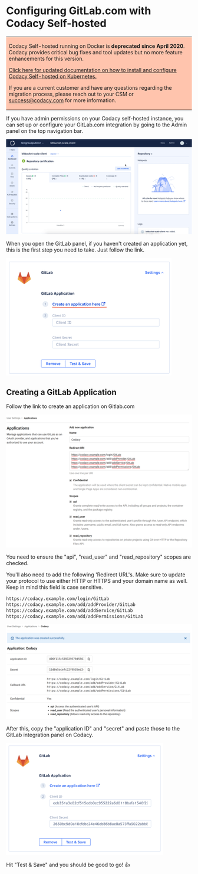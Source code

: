 # Configuring GitLab.com with Codacy Self-hosted

<table>
  <tbody>
    <tr>
      <td style="background-color: #ffc4ad;">
        <p>
          Codacy Self-hosted running on Docker is <strong>deprecated since April 2020</strong>. Codacy provides critical bug fixes and tool updates but no more feature enhancements for this version.
        </p>
        <p>
          <a href="/Chart/" target="_self">Click here for updated documentation on how to install and configure Codacy Self-hosted on Kubernetes.</a>
        </p>
        <p>
          If you are a current customer and have any questions regarding the migration process, please reach out to your CSM or <a href="mailto:success@codacy.com" target="_blank">success@codacy.com</a> for more information.
        </p>
      </td>
    </tr>
  </tbody>
</table>

If you have admin permissions on your Codacy self-hosted instance, you can set up or configure your GitLab.com integration by going to the Admin panel on the top navigation bar.

![Kapture_2020-03-04_at_14.49.15.gif](../images/Kapture_2020-03-04_at_14.49.15.gif)

When you open the GitLab panel, if you haven't created an application yet, this is the first step you need to take. Just follow the link.

<img src="/images/Screenshot_2020-03-04_at_14.52.42.png" width="449" height="318" alt="Screenshot_2020-03-04_at_14.52.42.png" />

## Creating a GitLab Application

Follow the link to create an application on Gitlab.com

![](../images/new-application-gl.png)

You need to ensure the "api", "read_user" and "read_repository" scopes are checked. 

You'll also need to add the following 'Redirect URL's. Make sure to update your protocol to use either HTTP or HTTPS and your domain name as well. Keep in mind this field is case sensitive. 

```text
https://codacy.example.com/login/GitLab
https://codacy.example.com/add/addProvider/GitLab
https://codacy.example.com/add/addService/GitLab
https://codacy.example.com/add/addPermissions/GitLab
```

![](../images/app-created-gl.png)

After this, copy the "application ID" and "secret" and paste those to the GitLab integration panel on Codacy.  

<img src="/images/Screenshot_2020-03-04_at_15.02.46.png" width="426" height="303" alt="Screenshot_2020-03-04_at_15.02.46.png" /> 

Hit "Test & Save" and you should be good to go! 👍
